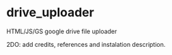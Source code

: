 # drive_uploader
HTML/JS/GS google drive file uploader 

2DO: add credits, references and instalation description.

